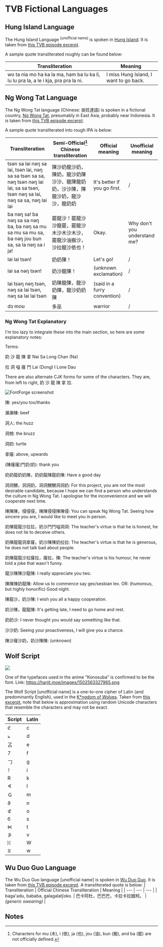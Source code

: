 # TVB Fictional Languages

## Hung Island Language

The Hung Island Language <sup>[unofficial name]</sup> is spoken in [Hung Island](/wiki/tvb_fictional_islands.md). It is taken from [this TVB episode excerpt](https://youtu.be/lvhvCThgemM).

A sample quote transliterated roughly can be found below:

| Transliteration | Meaning |
| --- | --- |
| wo ta nia mo ha ka la ma, ham ba lu ka li, lu lu pra la, a le i kja, pra pra la ni. | I miss Hung Island, I want to go back. |

## Ng Wong Tat Language

The Ng Wong Tat language (Chinese: 吳旺達語) is spoken in a fictional country, [Ng Wong Tat](/wiki/tvb_fictional_countries.md), presumably in East Asia, probably near Indonesia. It is taken from [this TVB episode excerpt](https://youtu.be/2cmKiv6FPnk).

A sample quote transliterated into rough IPA is below:

| Transliteration | Semi-Official[^1] Chinese transliteration | Official meaning | Unofficial meaning |
| --- | --- | --- | --- |
| tsən sa lai nəŋ sa lai, tsən lai, nəŋ sa sa tsən sa sa, nəŋ tsən nəŋ lai lai, sa sa tsən, tsən nəŋ sa lai, nəŋ sa sa, nəŋ lai lai | 陳沙奶龍沙奶，陳奶，龍沙奶陳沙沙、龍陳龍奶奶，沙沙陳，陳龍沙奶，龍沙沙，龍奶奶 | It's better if you go first. | / |
| ba nəŋ sa! ba nəŋ sa sa nəŋ ba, ba nəŋ sa mu sa mu sa mu sa, ba nəŋ jou bun sa, sa la nəŋ sa i ja! | 罷龍沙！罷龍沙沙龍罷，罷龍沙木沙木沙木沙，罷龍沙油搬沙，沙拉龍沙依也！ | Okay. | Why don't you understand me? |
| lai lai tsən! | 奶奶陳！ | Let's go! | / |
| lai sa nəŋ tsən! | 奶沙龍陳！ | (unknown exclamation) | / |
| lai tsəŋ nəŋ tsən, nəŋ sa lai tsən, nəŋ sa lai lai tsən | 奶陳龍陳，龍沙奶陳，龍沙奶奶陳 | (said in a furry convention) | / |
| dɔ moʊ | 多巫 | warrior | / |

### Ng Wong Tat Explanatory

I'm too lazy to integrate these into the main section, so here are some explanatory notes:

Terms:

奶 沙 龍 陳 拿
Nai Sa Long Chan (Na)

拉 洞 嗌 窿 鬥
Lai (Dong) I Lone Dau

There are also alternate CJK forms for some of the characters. They are, from left to right, 奶 沙 龍 陳 拿 拉.

![FontForge screenshot](https://github.com/user-attachments/assets/b1a8be97-cfd3-47e3-9bd4-3c1bff13c687)

陳: yes/you too/thanks

瀨瀨棟: beef

洞人: the huzz

洞乸: the bruzz

洞奶: turtle

拿窿: above, upwards

(陳窿窿)鬥奶(奶): thank you

奶奶龍奶奶陳，奶奶龍陳龍奶陳: Have a good day

洞洞嬲，洞洞奶，洞洞嬲嬲洞洞奶: For this project, you are not the most desirable candidate, because I hope we can find a person who understands the culture in Ng Wong Tat. I apologise for the inconvenience and we will cooperate next time.

陳陳陳，侵侵侵，陳陳侵侵陳陳侵: You can speak Ng Wong Tat. Seeing how sincere you are, I would like to meet you in person.

奶陳龍龍沙拉拉，奶沙鬥鬥嗌洞洞: The teacher's virtue is that he is honest, he does not lie to deceive others.

奶陳龍龍洞拿窿，奶沙陳陳奶拉拉: The teacher's virtue is that he is generous, he does not talk bad about people.

奶陳龍龍沙拉窿拉，窿拉，陳: The teacher's virtue is his humour, he never told a joke that wasn't funny.

龍沙陳陳沙龍陳: I really appreciate you two.

陳陳陳奶龍陳: Allow us to commence say gex/sesbian lex. OR: (humorous, but highly honorific) Good night.

陳龍沙，奶沙陳: I wish you all a happy cooperation.

奶沙陳，龍龍陳: It's getting late, I need to go home and rest.

奶奶沙: I never thought you would say something like that.

沙沙奶: Seeing your proactiveness, I will give you a chance.

陳沙窿沙奶，奶沙陳陳: (unknown)

## Wolf Script

![ ](https://harjit.moe/images/1502563327965.png)

One of the typefaces used in the anime "Konosuba" is confirmed to be the font. Link: <https://harjit.moe/images/1502563327965.png>

The Wolf Script [unofficial name] is a one-to-one cipher of Latin (and predominantly English), used in the [K\*ngdom of Wolves](/wiki/tvb_fictional_countries.md). Taken from [this excerpt](https://youtu.be/LGxMK6PX0as), note that below is approximation using random Unicode characters that resemble the characters and may not be exact.

| Script | Latin |
| --- | --- |
| ℭ | c  |
| ⦛ | d   |
| 叾 | e    |
| 7 | f     |
| 𠃌 | g    |
| ᚹ | i   |
| R | k     |
| ∢ | l     |
| Ｇ | m     |
| ∂ | n     |
| ⊄ | o     |
| б | s     |
| ⋉ | t     |
| ⊅ | v     |
| ᛞ | W |
| ⧖ | w |

## Wu Duo Guo Language
The Wu Duo Guo language [unofficial name] is spoken in [Wu Duo Guo](/wiki/tvb_fictional_countries.md). It is taken from [this TVB episode excerpt](https://youtu.be/0nl4Co9it_k).
A transliterated quote is below:
| Transliteration | Official Chinese Transliteration | Meaning |
| --- | --- | --- |
| bagə'adu, bababa, galagalatʃoko. | 巴卡阿杜，巴巴巴，卡拉卡拉錯柯。 | *(generic swearing)* |

## Notes
[^1]: Characters for mu (木), i (依), ja (也), jou (油), bun (搬), and ba (罷) are not officially defined.
